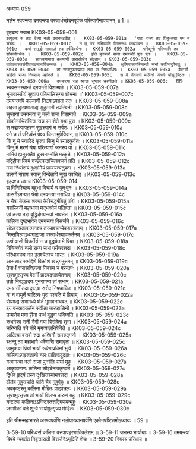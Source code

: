 अध्यायः 059

नलेन स्वपन्त्या दमयन्त्या वस्त्रार्धच्छेदनपूर्वकं परित्यागेनापयानम् ॥ 1 ॥

बृहदश्व उवाच 	KK03-05-059-001  
`इत्युक्तः स तदा देव्या नलो वचनमब्रवीत् ।	KK03-05-059-001a  
'यथा राज्यं तव पितुस्तथा मम न संशयः ।	KK03-05-059-001c  
न तु तत्र गमिष्यामि विषमस्थः कथञ्चन ॥	KK03-05-059-001e  
कथं समृद्धो गत्वाऽहं तव हर्षविवर्धनः ।	KK03-05-059-002a  
परिद्यूनो गमिष्यामि तव शोकविवर्धनः ॥	KK03-05-059-002c  
इति ब्रुवन्नलो राजा दमयन्तीं पुनः पुनः ।	KK03-05-059-003a  
सान्त्वयामास कल्याणीं वाससोर्धेन संवृताम् ॥	KK03-05-059-003c  
तावेकवस्त्रसंवीतावटमानावितस्ततः ।	KK03-05-059-004a  
क्षुत्पिपासापरिश्रान्तौ सभां काञ्चिदुपेयतुः ॥	KK03-05-059-004c  
तां सभामुपसम्प्राप्य तदा स निषधाधिपः ।	KK03-05-059-005a  
वैदर्भ्या सहितो राजा निषसाद महीतले ॥	KK03-05-059-005c  
स वै विवस्त्रो मलिनो विवर्णः पांसुगुण्ठितः ।	KK03-05-059-006a  
दमयन्त्या सह श्रान्तः सुष्वाप धरणीतले ॥	KK03-05-059-006c  
`ततः स्ववसनस्यान्तं दमयन्ती विशाम्पते ।	KK03-05-059-007a  
भूमावास्तीर्य सुष्वाप पतिमालिङ्ग्य शोभना ॥'	KK03-05-059-007c  
दमयन्त्यपि कल्याणी निद्रयाऽपहृता ततः ।	KK03-05-059-008a  
सहसा दुःखमासाद्य सुकुमारी तपस्विनी ॥	KK03-05-059-008c  
सुप्तायां दमयन्त्यां तु नलो राजा विशाम्पते ।	KK03-05-059-009a  
शोकोन्मथितचित्तः सन्न स्म शेते यथा पुरा ॥	KK03-05-059-009c  
स तद्राज्यापहरणं सुहृत्त्यागं च सर्वशः ।	KK03-05-059-010a  
वने च तं परिध्वंसं प्रेक्ष्य चिन्तामुपेयिवान् ॥	KK03-05-059-010c  
किं नु मे स्यादिदं कृत्वा किंनु मे स्यादकुर्वतः ।	KK03-05-059-011a  
किंनु मे मरणं श्रेयः परित्यागो जनस्य वा ॥	KK03-05-059-011c  
मामियं ह्यनुरक्तैवं दुःखमाप्नोति मत्कृते ।	KK03-05-059-012a  
मद्विहीना त्वियं गच्छेत्कदाचित्स्वजनं प्रति ॥	KK03-05-059-012c  
मया निःसंशयं दुःखमियं प्राप्स्यत्यनुव्रता ।	KK03-05-059-013a  
उत्सर्गे संशयः स्यात्तु विन्देतापि सुखं क्वचित् ॥	KK03-05-059-013c  
बृहदश्च उवाच 	KK03-05-059-014  
स विनिश्चित्य बहुधा विचार्य च पुनःपुनः ।	KK03-05-059-014a  
उत्सर्गेऽमन्यत श्रेयो दमयन्त्या नराधिप ॥	KK03-05-059-014c  
न चैषा तेजसा शक्या कैश्चिद्धर्षयितुं पथि ।	KK03-05-059-015a  
यशस्विनी महाभागा मद्भक्तेयं पतिव्रता ॥	KK03-05-059-015c  
एवं तस्य तदा बुद्धिर्दमयन्त्यां न्यवर्तत ।	KK03-05-059-016a  
कलिना दुष्टभावेन दमयन्त्या विसर्जने ॥	KK03-05-059-016c  
सोऽवस्त्रतामात्मनश्च तस्याश्चाप्येकवस्त्रताम् ।	KK03-05-059-017a  
चिन्तयित्वाऽध्यगाद्राजा वस्त्रार्धस्यावकर्तनम् ॥	KK03-05-059-017c  
कथं वासो विकर्तेयं न च बुद्ध्येत मे प्रिया ।	KK03-05-059-018a  
विचिन्त्यैवं नलो राजा सभां पर्यचरत्तदा ॥	KK03-05-059-018c  
परिधावन्नथ नल इतश्चेतश्च भारत ।	KK03-05-059-019a  
आससाद सभोद्देशे विकोशं खड्गमुत्तमम् ॥	KK03-05-059-019c  
तेनार्धं वाससश्छित्त्वा निवस्य च परन्तपः ।	KK03-05-059-020a  
सुप्तामुत्सृज्य वैदर्भीं प्राद्रवद्गतचेतनाम् ॥	KK03-05-059-020c  
ततो निबद्धहृदयः पुनरागम्य तां सभाम् ।	KK03-05-059-021a  
दमयन्तीं तदा दृष्ट्वा रुरोद निषधाधिपः ॥	KK03-05-059-021c  
यां न वायुर्न चादित्यः पुरा पश्यति मे प्रियाम् ।	KK03-05-059-022a  
सेयमद्य सभामध्ये शेते भूमावनाथवत् ॥	KK03-05-059-022c  
इयं वस्त्रावकर्तेन संवीता चारुहासिनी ।	KK03-05-059-023a  
उन्मत्तेव मया हीना कथं बुद्ध्वा भविष्यति ॥	KK03-05-059-023c  
कथमेका सती भैमी मया विरहिता शुभा ।	KK03-05-059-024a  
चरिष्यति वने घोरे मृगव्यालनिषेविते ॥	KK03-05-059-024c  
आदित्या वसवो रुद्रा अश्विनौ समरुद्गणौ ।	KK03-05-059-025a  
रक्षन्तु त्वां महाभागे धर्मेणासि समावृता ॥	KK03-05-059-025c  
एवमुक्त्वा प्रियां भार्यां रूपेणाप्रतिमां भुवि ।	KK03-05-059-026a  
कलिनाऽपहृतज्ञानो नलः प्रातिष्ठदुद्यतः ॥	KK03-05-059-026c  
गत्वागत्वा नलो राजा पुनरेति सभां मुहुः ।	KK03-05-059-027a  
आकृष्यमाणः कलिना सौहृदेनावकृष्यते ॥	KK03-05-059-027c  
द्विधेव हृदयं तस्य दुःखितस्याभवत्तदा ।	KK03-05-059-028a  
दोलेव मुहुरायाति याति चैव मुहुर्मुहुः ॥	KK03-05-059-028c  
अवकृष्टस्तु कलिना मोहितः प्राद्रवन्नलः ।	KK03-05-059-029a  
सुप्तामुत्सृज्य तां भार्यां विलप्य करुणं बहु ॥	KK03-05-059-029c  
नष्टात्मा कलिनाऽऽविष्टस्तत्तद्विगणयन्मुहुः ।	KK03-05-059-030a  
जगामैकां वने शून्ये भार्यामुत्सृज्य मोहितः ॥	KK03-05-059-030c  

इति श्रीमन्महाभारते अरण्यपर्वणि नलोपाख्यानपर्वणि एकोनषष्टितमोऽध्यायः ॥ 59 ॥

3-59-10 परिध्वंसं कलिना वस्त्रापहरणादिक्लेशम् ॥ 3-59-11 जनस्य भार्यायाः ॥ 3-59-16 दमयन्त्यां विषये न्यवर्तत निवृत्तासती विसर्जनेऽभूदिति शेषः ॥ 3-59-20 निवस्य परिधाय ॥
